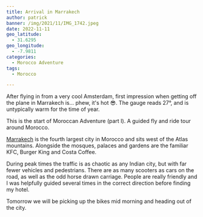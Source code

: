 ```yaml
---
title: Arrival in Marrakech
author: patrick
banner: /img/2021/11/IMG_1742.jpeg
date: 2022-11-11
geo_latitude: 
  - 31.6295
geo_longitude:
  - -7.9811
categories:
  - Morocco Adventure
tags:
  - Morocco

---
```


After flying in from a very cool Amsterdam, first impression when getting off the plane in Marrakech is... phew, it's hot 😎. The gauge reads 27°, and is untypically warm for the time of year.

This is the start of Moroccan Adventure (part I). A guided fly and ride tour around Morocco. 

<!--more-->

[Marrakech](https://en.wikipedia.org/wiki/Marrakesh?wprov=sfti1) is the fourth largest city in Morocco and sits west of the Atlas mountains. Alongside the mosques, palaces and gardens are the familiar KFC, Burger King and Costa Coffee.  

During peak times the traffic is as chaotic as any Indian city, but with far fewer vehicles and pedestrians. There are as many scooters as cars on the road, as well as the odd horse drawn carriage. People are really friendly and I was helpfully guided several times in the correct direction before finding my hotel. 

Tomorrow we will be picking up the bikes mid morning and heading out of the city. 
